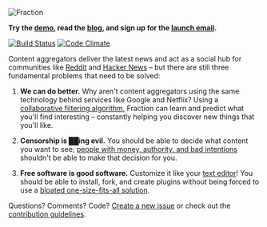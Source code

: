![Fraction](http://i.imgur.com/sCu2Klt.png)

**Try the [demo](http://demo.fraction.io), read the [blog](http://blog.fraction.io), and sign up for the [launch email](http://eepurl.com/PS9SD).**

[![Build Status](http://img.shields.io/travis/fraction/fraction.svg)](https://travis-ci.org/fraction/fraction) [![Code Climate](http://img.shields.io/codeclimate/github/fraction/fraction.svg)](https://codeclimate.com/github/fraction/fraction)

Content aggregators deliver the latest news and act as a social hub for communities like [Reddit](http://reddit.com/) and [Hacker News](http://news.ycombinator.com) – but there are still three fundamental problems that need to be solved:

1. **We can do better.** Why aren't content aggregators using the same technology behind services like Google and Netflix? Using a [collaborative filtering algorithm](https://en.wikipedia.org/wiki/Collaborative_filtering#Memory-based), Fraction can learn and predict what you'll find interesting – constantly helping you discover new things that you'll like.

2. **Censorship is ██ing evil.** You should be able to decide what content you want to see; [people with money, authority, and bad intentions](https://firstlook.org/theintercept/2014/02/24/jtrig-manipulation/) shouldn't be able to make that decision for you.

3. **Free software is good software.** Customize it like your [text editor](https://atom.io/)! You should be able to install, fork, and create plugins without being forced to use a [bloated one-size-fits-all solution](http://redditenhancementsuite.com/). 

Questions? Comments? Code? [Create a new issue](https://github.com/fraction/fraction/issues/new) or check out the [contribution guidelines](https://github.com/fraction/fraction/blob/master/CONTRIBUTING.md).
